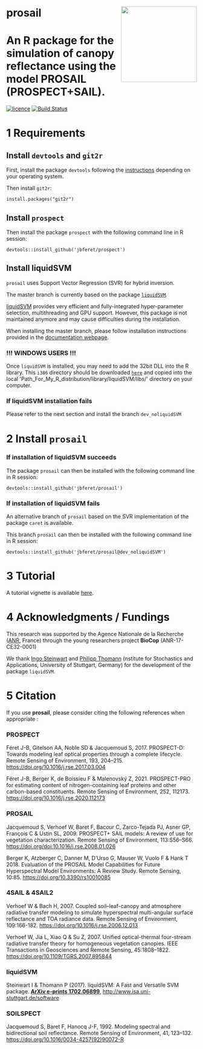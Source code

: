 # __prosail__ <img src="man/figures/logo.png" align="right" alt="" width="200" />

# An R package for the simulation of canopy reflectance using the model PROSAIL (PROSPECT+SAIL).

[![licence](https://img.shields.io/badge/Licence-GPL--3-blue.svg)](https://www.r-project.org/Licenses/GPL-3)
[![Build Status](https://gitlab.com/jbferet/prosail/badges/master/pipeline.svg)](https://gitlab.com/jbferet/prosail/pipelines/latest)

# 1 Requirements

## Install `devtools` and `git2r`

First, install the package `devtools` following the [instructions](https://www.r-project.org/nosvn/pandoc/devtools.html) depending on your operating system. 

Then install `git2r`:
```
install.packages("git2r")
```

## Install `prospect`
Then install the package `prospect` with the following command line in R session:
```
devtools::install_github('jbferet/prospect')
```

## Install liquidSVM

`prosail` uses Support Vector Regression (SVR) for hybrid inversion. 

The master branch is currently based on the package [`liquidSVM`](http://pnp.mathematik.uni-stuttgart.de/isa/steinwart/software/R/documentation.html).

[liquidSVM](https://arxiv.org/pdf/1702.06899v1.pdf) provides very efficient and fully-integrated hyper-parameter selection, multithreading and GPU support. However, this package is not maintained anymore and may cause difficulties during the installation. 

When installing the master branch, please follow installation instructions provided in the [documentation webpage](http://pnp.mathematik.uni-stuttgart.de/isa/steinwart/software/R/documentation.html). 

### !!! WINDOWS USERS !!!

Once `liquidSVM` is installed, you may need to add the 32bit DLL into the R library. 
This `i386` directory should be downloaded [`here`](https://gitlab.com/jbferet/myshareddata/-/tree/master/LiquidSVM_32bits) and copied into the local 'Path_For_My_R_distribution/library/liquidSVM/libs/' directory on your computer.

### If liquidSVM installation fails
Please refer to the next section and install the branch `dev_noliquidSVM`

# 2 Install `prosail`

### If installation of liquidSVM succeeds

The package `prosail` can then be installed with the following command line in R session:
```
devtools::install_github('jbferet/prosail')
```

### If installation of liquidSVM fails

An alternative branch of `prosail` based on the SVR implementation of the package `caret` is available. 

This branch `prosail` can then be installed with the following command line in R session:
```
devtools::install_github('jbferet/prosail@dev_noliquidSVM') 
```


# 3 Tutorial

<!-- README.md is generated from README.Rmd. Please edit that file -->

<!-- ```{r include = FALSE} -->
<!-- knitr::opts_chunk$set( -->
<!--   collapse = TRUE, -->
<!--   comment = "#>", -->
<!--   fig.path = "man/figures/README-", -->
<!--   out.width = "100%" -->
<!-- ) -->
<!-- ``` -->

A tutorial vignette is available [here](https://jbferet.gitlab.io/prosail/articles/prosail1.html).


# 4 Acknowledgments / Fundings

This research was supported by the Agence Nationale de la Recherche ([ANR](https://anr.fr/en/open-calls-and-preannouncements/), France) through the young researchers project **BioCop** (ANR-17-CE32-0001)

We thank [Ingo Steinwart](ingo.steinwart@mathematik.uni-stuttgart.de) and [Philipp Thomann](philipp.thomann@mathematik.uni-stuttgart.de) (nstitute for Stochastics and Applications, University of Stuttgart, Germany) for the development of the package `liquidSVM`.


# 5 Citation

If you use **prosail**, please consider citing the following references when appropriate :

### PROSPECT
Féret J-B, Gitelson AA, Noble SD & Jacquemoud S, 2017. PROSPECT-D: Towards modeling leaf optical properties through a complete lifecycle. Remote Sensing of Environment, 193, 204–215. https://doi.org/10.1016/j.rse.2017.03.004

Féret J-B, Berger K, de Boissieu F & Malenovský Z, 2021. PROSPECT-PRO for estimating content of nitrogen-containing leaf proteins and other carbon-based constituents. Remote Sensing of Environment, 252, 112173. https://doi.org/10.1016/j.rse.2020.112173

### PROSAIL
Jacquemoud S, Verhoef W, Baret F, Bacour C, Zarco-Tejada PJ, Asner GP, François C & Ustin SL, 2009. PROSPECT+ SAIL models: A review of use for vegetation characterization. Remote Sensing of Environment, 113:S56–S66. https://doi.org/doi:10.1016/j.rse.2008.01.026

Berger K, Atzberger C, Danner M, D’Urso G, Mauser W, Vuolo F & Hank T 2018. Evaluation of the PROSAIL Model Capabilities for Future Hyperspectral Model Environments: A Review Study. Remote Sensing, 10:85. https://doi.org/10.3390/rs10010085

### 4SAIL & 4SAIL2
Verhoef W & Bach H, 2007. Coupled soil–leaf-canopy and atmosphere radiative transfer modeling to simulate hyperspectral multi-angular surface reflectance and TOA radiance data. Remote Sensing of Environment, 109:166-182. https://doi.org/10.1016/j.rse.2006.12.013

Verhoef W, Jia L, Xiao Q & Su Z, 2007. Unified optical-thermal four-stream radiative transfer theory for homogeneous vegetation canopies. IEEE Transactions in Geosciences and Remote Sensing, 45:1808–1822. https://doi.org/10.1109/TGRS.2007.895844

### liquidSVM
Steinwart I & Thomann P (2017). liquidSVM: A Fast and Versatile SVM package. [__ArXiv e-prints 1702.06899__](https://doi.org/10.48550/arXiv.1702.06899), http://www.isa.uni-stuttgart.de/software

### SOILSPECT
Jacquemoud S, Baret F, Hanocq J-F, 1992. Modeling spectral and bidirectional soil reflectance. Remote Sensing of Environment, 41, 123–132. https://doi.org/10.1016/0034-4257(92)90072-R

